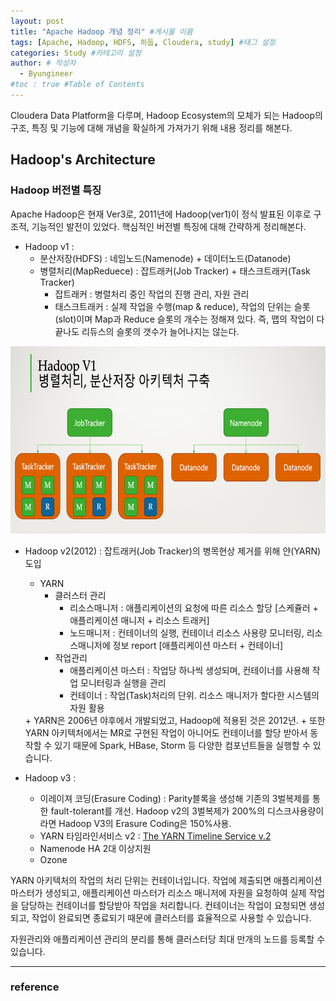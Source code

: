 ```yaml
---
layout: post
title: "Apache Hadoop 개념 정리" #게시물 이름
tags: [Apache, Hadoop, HDFS, 하둡, Cloudera, study] #태그 설정
categories: Study #카테고리 설정
author: # 작성자
  - Byungineer
#toc : true #Table of Contents
---
```


Cloudera Data Platform을 다루며, Hadoop Ecosystem의 모체가 되는 Hadoop의 구조, 특징 및 기능에 대해 개념을 확실하게 가져가기 위해 내용 정리를 해본다.

## Hadoop's Architecture
### Hadoop 버전별 특징
Apache Hadoop은 현재 Ver3로, 2011년에 Hadoop(ver1)이 정식 발표된 이후로 구조적, 기능적인 발전이 있었다. 핵심적인 버전별 특징에 대해 간략하게 정리해본다.

- Hadoop v1 : 
  - 분산저장(HDFS) : 네임노드(Namenode) + 데이터노드(Datanode)
  - 병렬처리(MapReduece) : 잡트래커(Job Tracker) + 태스크트래커(Task Tracker)
    - 잡트래커 : 병렬처리 중인 작업의 진행 관리, 자원 관리
    - 태스크트래커 : 실제 작업을 수행(map & reduce), 작업의 단위는 슬롯(slot)이며 Map과 Reduce 슬롯의 개수는 정해져 있다. 즉, 맵의 작업이 다 끝나도 리듀스의 슬롯의 갯수가 늘어나지는 않는다.

<img src="/image/hadoopv1.png" alt="hadoopv1" style="height: 300px; width:700px;"/>

- Hadoop v2(2012) : 잡트래커(Job Tracker)의 병목현상 제거를 위해 얀(YARN) 도입 
  - YARN
    - 클러스터 관리
      - 리소스매니저 : 애플리케이션의 요청에 따른 리소스 할당 [스케쥴러 + 애플리케이션 매니저 + 리소스 트래커]
      - 노드매니저 : 컨테이너의 실행, 컨테이너 리소스 사용량 모니터링, 리소스매니저에 정보 report [애플리케이션 마스터 + 컨테이너]
    - 작업관리
      - 애플리케이션 마스터 : 작업당 하나씩 생성되며, 컨테이너를 사용해 작업 모니터링과 실행을 관리
      - 컨테이너 : 작업(Task)처리의 단위. 리소스 매니저가 할다한 시스템의 자원 활용
  <aside>
  + YARN은 2006년 야후에서 개발되었고, Hadoop에 적용된 것은 2012년.
  + 또한 YARN 아키텍처에서는 MR로 구현된 작업이 아니어도 컨테이너를 할당 받아서 동작할 수 있기 때문에 Spark, HBase, Storm 등 다양한 컴포넌트들을 실행할 수 있습니다.
  </aside>
  
- Hadoop v3 : 
  - 이레이져 코딩(Erasure Coding) : Parity블록을 생성해 기존의 3벌복제를 통한 fault-tolerant를 개선. Hadoop v2의 3벌복제가 200%의 디스크사용량이라면 Hadoop V3의 Erasure Coding은 150%사용.
  - YARN 타임라인서비스 v2 : [The YARN Timeline Service v.2](yarn_timelinev2)
  - Namenode HA 2대 이상지원
  - Ozone





YARN 아키텍처의 작업의 처리 단위는 컨테이너입니다. 작업에 제출되면 애플리케이션 마스터가 생성되고, 애플리케이션 마스터가 리소스 매니저에 자원을 요청하여 실제 작업을 담당하는 컨테이너를 할당받아 작업을 처리합니다. 컨테이너는 작업이 요청되면 생성되고, 작업이 완료되면 종료되기 때문에 클러스터를 효율적으로 사용할 수 있습니다.



자원관리와 애플리케이션 관리의 분리를 통해 클러스터당 최대 만개의 노드를 등록할 수 있습니다.


---
### reference

[yarn_timelinev2]: https://hadoop.apache.org/docs/stable/hadoop-yarn/hadoop-yarn-site/TimelineServiceV2.html